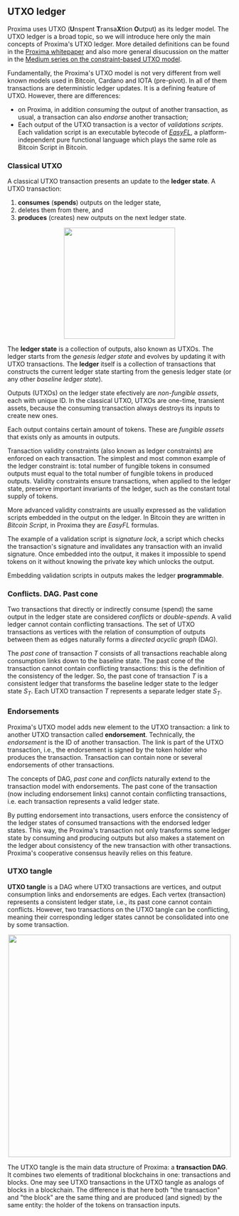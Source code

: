 UTXO ledger
---
Proxima uses UTXO (**U**nspent **T**ransa**X**tion **O**utput) as its ledger model. The UTXO ledger is a broad topic, so we will introduce here only the main concepts of Proxima's UTXO ledger. More detailed definitions can be found in the [Proxima whitepaper](https://github.com/lunfardo314/proxima/blob/master/docs/Proxima_WP.pdf) and also more general disucussion on the matter in the [Medium series on the constraint-based UTXO model](https://medium.com/@lunfardo/a-constraint-based-utxo-model-1-4-a61df1b0c724).

Fundamentally, the Proxima's UTXO model is not very different from well known models used in Bitcoin, Cardano and IOTA (pre-pivot). In all of them transactions are deterministic ledger updates. It is a defining feature of UTXO. However, there are differences:
- on Proxima, in addition *consuming* the output of another transaction, as usual, a transaction can also *endorse* another transaction;
- Each output of the UTXO transaction is a vector of *validations scripts*. Each validation script is an executable bytecode of [*EasyFL*](https://github.com/lunfardo314/easyfl), a platform-independent pure functional language which plays the same role as Bitcoin Script in Bitcoin.

### Classical UTXO
A classical UTXO transaction presents an update to the **ledger state**. A UTXO transaction:
1. **consumes** (**spends**) outputs on the ledger state,
2. deletes them from there, and
3. **produces** (creates)  new outputs on the next ledger state.

<p style="text-align:center;"><img src="//hackmd.io/_uploads/HJjHApkPC.png"  width="250">
</p>

The **ledger state** is a collection of outputs, also known as UTXOs. The ledger starts from the *genesis ledger state* and evolves by updating it with UTXO transactions. The **ledger** itself is a collection of transactions that constructs the current ledger state starting from the genesis ledger state (or any other *baseline ledger state*).

Outputs (UTXOs) on the ledger state efectively are *non-fungible assets*, each with unique ID. In the classical UTXO, UTXOs are one-time, transient assets, because the consuming transaction always destroys its inputs to create new ones.

Each output contains certain amount of tokens. These are *fungible assets* that exists only as amounts in outputs.

Transaction validity constraints (also known as ledger constraints) are enforced on each transaction. The simplest and most common example of the ledger constraint is: total number of fungible tokens in consumed outputs must equal to the total number of fungible tokens in produced outputs. Validity constraints ensure transactions, when applied to the ledger state, preserve important invariants of the ledger, such as the constant total supply of tokens.

More advanced validity constraints are usually expressed as the validation scripts embedded in the output on the ledger. In Bitcoin they are written in *Bitcoin Script*, in Proxima they are *EasyFL* formulas.

The example of a validation script is *signature lock*, a script which checks the transaction's signature and invalidates any transaction with an invalid signature. Once embedded into the output, it makes it impossible to spend tokens on it without knowing the private key which unlocks the output.

Embedding validation scripts in outputs makes the ledger **programmable**.

### Conflicts. DAG. Past cone

Two transactions that directly or indirectly consume (spend) the same output in the ledger state are considered *conflicts* or *double-spends*. A valid ledger cannot contain conflicting transactions. The set of UTXO transactions as vertices with the relation of consumption of outputs between them as edges naturally forms a *directed acyclic graph* (DAG).

The *past cone* of transaction $T$ consists of all transactions reachable along consumption links down to the baseline state. The past cone of the transaction cannot contain conflicting transactions: this is the definition of the consistency of the ledger. So, the past cone of transaction $T$ is a consistent ledger that transforms the baseline ledger state to the ledger state $S_T$. Each UTXO transaction $T$ represents a separate ledger state $S_T$.

### Endorsements

Proxima's UTXO model adds new element to the UTXO transaction: a link to another UTXO transaction called **endorsement**. Technically, the *endorsement* is the ID of another transaction. The link is part of the UTXO transaction, i.e., the endorsement is signed by the token holder who produces the transaction. Transaction can contain none or several endorsements of other transactions.

The concepts of DAG, *past cone* and *conflicts* naturally extend to the transaction model with endorsements. The past cone of the transaction (now including endorsement links) cannot contain conflicting transactions, i.e. each transaction represents a valid ledger state.

By putting endorsement into transactions, users enforce the consistency of the ledger states of consumed transactions with the endorsed ledger states. This way, the Proxima's transaction not only transforms some ledger state by consuming and producing outputs but also makes a statement on the ledger about consistency of the new transaction with other transactions. Proxima's cooperative consensus heavily relies on this feature.

### UTXO tangle

**UTXO tangle** is a DAG where UTXO transactions are vertices, and output consumption links and endorsements are edges. Each vertex (transaction) represents a consistent ledger state, i.e., its past cone cannot contain conflicts. However, two transactions on the UTXO tangle can be conflicting, meaning their corresponding ledger states cannot be consolidated into one by some transaction.

<p style="text-align:center;"><img src="//hackmd.io/_uploads/rJGEExlD0.png"  width="500">
</p>

The UTXO tangle is the main data structure of Proxima: a **transaction DAG**. It combines two elements of traditional blockchains in one: transactions and blocks. One may see UTXO transactions in the UTXO tangle as analogs of blocks in a blockchain. The difference is that here both "the transaction" and "the block" are the same thing and are produced (and signed) by the same entity: the holder of the tokens on transaction inputs.

